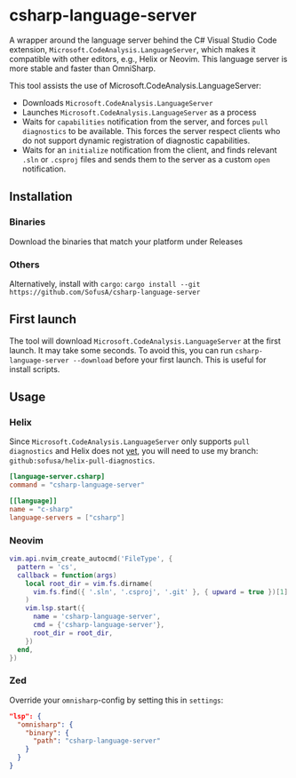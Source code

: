 # csharp-language-server
A wrapper around the language server behind the C# Visual Studio Code extension, `Microsoft.CodeAnalysis.LanguageServer`, which makes it compatible with other editors, e.g., Helix or Neovim.
This language server is more stable and faster than OmniSharp.

This tool assists the use of Microsoft.CodeAnalysis.LanguageServer:
- Downloads `Microsoft.CodeAnalysis.LanguageServer`
- Launches `Microsoft.CodeAnalysis.LanguageServer` as a process
- Waits for `capabilities` notification from the server, and forces `pull diagnostics` to be available. This forces the server respect clients who do not support dynamic registration of diagnostic capabilities.
- Waits for an `initialize` notification from the client, and finds relevant `.sln` or `.csproj` files and sends them to the server as a custom `open` notification.

## Installation
### Binaries
Download the binaries that match your platform under Releases

### Others
Alternatively, install with `cargo`: `cargo install --git https://github.com/SofusA/csharp-language-server` 

## First launch
The tool will download `Microsoft.CodeAnalysis.LanguageServer` at the first launch. It may take some seconds. To avoid this, you can run `csharp-language-server --download` before your first launch. This is useful for install scripts.

## Usage

### Helix
Since `Microsoft.CodeAnalysis.LanguageServer` only supports `pull diagnostics` and Helix does not [yet](https://github.com/helix-editor/helix/pull/11315), you will need to use my branch: `github:sofusa/helix-pull-diagnostics`.

```toml
[language-server.csharp]
command = "csharp-language-server"

[[language]]
name = "c-sharp"
language-servers = ["csharp"]
```

### Neovim
```lua
vim.api.nvim_create_autocmd('FileType', {
  pattern = 'cs',
  callback = function(args)
    local root_dir = vim.fs.dirname(
      vim.fs.find({ '.sln', '.csproj', '.git' }, { upward = true })[1]
    )
    vim.lsp.start({
      name = 'csharp-language-server',
      cmd = {'csharp-language-server'},
      root_dir = root_dir,
    })
  end,
})
``` 

### Zed
Override your `omnisharp`-config by setting this in `settings`:
```json
"lsp": {
  "omnisharp": {
    "binary": {
      "path": "csharp-language-server"
    }
  }
}
```

